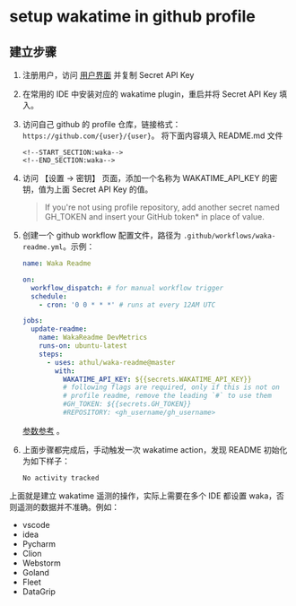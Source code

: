 # setup wakatime in github profile

## 建立步骤
1. 注册用户，访问 [用户界面](https://wakatime.com/settings/account) 并复制 Secret API Key
2. 在常用的 IDE 中安装对应的 wakatime plugin，重启并将 Secret API Key 填入。
3. 访问自己 github 的 profile 仓库，链接格式： `https://github.com/{user}/{user}`。
    将下面内容填入 README.md 文件
    ```
    <!--START_SECTION:waka-->
    <!--END_SECTION:waka-->
    ```
4. 访问 【设置 -> 密钥】 页面，添加一个名称为 WAKATIME_API_KEY 的密钥，值为上面 Secret API Key 的值。
   > If you're not using profile repository, add another secret named GH_TOKEN and insert your GitHub token* in place of value.

5. 创建一个 github workflow 配置文件，路径为 `.github/workflows/waka-readme.yml`。示例：
    ```yml
    name: Waka Readme
    
    on:
      workflow_dispatch: # for manual workflow trigger
      schedule:
        - cron: '0 0 * * *' # runs at every 12AM UTC
    
    jobs:
      update-readme:
        name: WakaReadme DevMetrics
        runs-on: ubuntu-latest
        steps:
          - uses: athul/waka-readme@master
            with:
              WAKATIME_API_KEY: ${{secrets.WAKATIME_API_KEY}}
              # following flags are required, only if this is not on
              # profile readme, remove the leading `#` to use them
              #GH_TOKEN: ${{secrets.GH_TOKEN}}
              #REPOSITORY: <gh_username/gh_username>
    ```
    [参数参考](https://github.com/marketplace/actions/waka-readme#tweaks) 。
6. 上面步骤都完成后，手动触发一次 wakatime action，发现 README 初始化为如下样子：
    ```
    No activity tracked
    ```

上面就是建立 wakatime 遥测的操作，实际上需要在多个 IDE 都设置 waka，否则遥测的数据并不准确。例如：
- vscode
- idea
- Pycharm
- Clion
- Webstorm
- Goland
- Fleet
- DataGrip